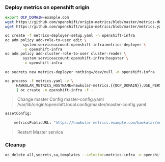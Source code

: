 ### Deploy metrics on openshift origin

```sh
export OCP_DOMAIN=example.com
wget https://github.com/openshift/origin-metrics/blob/master/metrics-deployer-setup.yaml
wget https://github.com/openshift/origin-metrics/blob/master/metrics.yaml

oc create -f metrics-deployer-setup.yaml -n openshift-infra
oc adm policy add-role-to-user edit \
        system:serviceaccount:openshift-infra:metrics-deployer \
        -n openshift-infra
oc adm policy add-cluster-role-to-user cluster-reader \
        system:serviceaccount:openshift-infra:heapster \
        -n openshift-infra
        
oc secrets new metrics-deployer nothing=/dev/null -n openshift-infra

oc process -f metrics.yaml -v \
     HAWKULAR_METRICS_HOSTNAME=hawkular-metrics.{{OCP_DOMAIN}},USE_PERSISTENT_STORAGE=false \
     | oc create -n openshift-infra -f -
```

> Change master Config  master-config.yaml    
/var/lib/origin/openshift.local.config/master/master-config.yaml

```sh
assetConfig:
    ...
    metricsPublicURL: "https://hawkular-metrics.example.com/hawkular/metrics"
```
> Restart Master service


### Cleanup 
```sh
oc delete all,secrets,sa,templates --selector=metrics-infra -n openshift-infra
```

